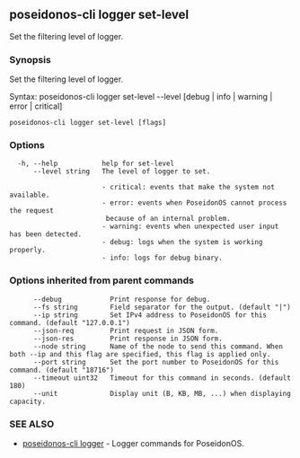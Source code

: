 ## poseidonos-cli logger set-level

Set the filtering level of logger.

### Synopsis


Set the filtering level of logger.

Syntax:
	poseidonos-cli logger set-level --level [debug | info | warning | error | critical]
          

```
poseidonos-cli logger set-level [flags]
```

### Options

```
  -h, --help           help for set-level
      --level string   The level of logger to set.
                       	
                       - critical: events that make the system not available.
                       - error: events when PoseidonOS cannot process the request
                       	because of an internal problem. 
                       - warning: events when unexpected user input has been detected. 
                       - debug: logs when the system is working properly.
                       - info: logs for debug binary.
```

### Options inherited from parent commands

```
      --debug            Print response for debug.
      --fs string        Field separator for the output. (default "|")
      --ip string        Set IPv4 address to PoseidonOS for this command. (default "127.0.0.1")
      --json-req         Print request in JSON form.
      --json-res         Print response in JSON form.
      --node string      Name of the node to send this command. When both --ip and this flag are specified, this flag is applied only.
      --port string      Set the port number to PoseidonOS for this command. (default "18716")
      --timeout uint32   Timeout for this command in seconds. (default 180)
      --unit             Display unit (B, KB, MB, ...) when displaying capacity.
```

### SEE ALSO

* [poseidonos-cli logger](poseidonos-cli_logger.md)	 - Logger commands for PoseidonOS.

